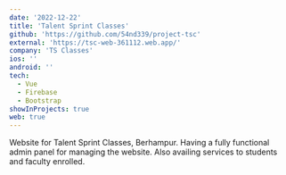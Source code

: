 ```yaml
---
date: '2022-12-22'
title: 'Talent Sprint Classes'
github: 'https://github.com/54nd339/project-tsc'
external: 'https://tsc-web-361112.web.app/'
company: 'TS Classes'
ios: ''
android: ''
tech:
  - Vue
  - Firebase
  - Bootstrap
showInProjects: true
web: true
---
```

Website for Talent Sprint Classes, Berhampur. Having a fully functional admin panel for managing the website. Also availing services to students and faculty enrolled.
